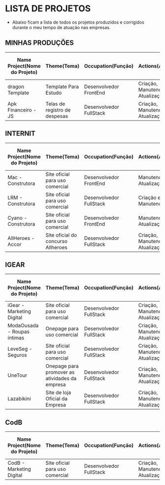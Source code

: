 # LISTA DE PROJETOS

- Abaixo ficam a lista de todos os projetos produzidos e corrigidos durante o meu tempo de atuação nas empresas. 

## MINHAS PRODUÇÕES

<table>
  <thead>
    <tr>
      <th>Name Project(Nome do Projeto)</th>
      <th>Theme(Tema)</th>
      <th>Occupation(Função)</th>
      <th>Actions(Ações)</th>
      <th>Time in y care(tempo sob meus cuidados)</th>
      <th>Link</th>
    </tr>
  </thead>
  <tbody>
    <tr>
      <td>
        dragon Template
      </td>
      <td>
        Template Para Estudo
      </td>
      <td>
        Desenvolvedor FrontEnd
      </td>
      <td>
        Criação, Manutenção e Atualização
      </td>
      <td>
        10/02/2021
      </td>
      <td>
        https://github.com/Igfernandes/dragon-template
      </td>
    </tr>
    <tr>
      <td>
       Apk Financeiro - JS
      </td>
       <td>
        Telas de registro de despesas
      </td>
      <td>
        Desenvolvedor FullStack
      </td>
      <td>
        Criação, Manutenção e Atualização
      </td>
      <td>
        06/04/2021
      </td>
      <td>
        https://github.com/Igfernandes/ApkFinanceiro
      </td>
    </tr>
  </tbody>
</table>



## INTERNIT 

<table>
  <thead>
    <tr>
      <th>Name Project(Nome do Projeto)</th>
      <th>Theme(Tema)</th>
      <th>Occupation(Função)</th>
      <th>Actions(Ações)</th>
      <th>Time in y care(tempo sob meus cuidados)</th>
      <th>Link</th>
    </tr>
  </thead>
  <tbody>
    <tr>
      <td>
        Mac - Construtora
      </td>
      <td>
        Site oficial para uso comercial
      </td>
      <td>
        Desenvolvedor FrontEnd
      </td>
      <td>
        Manutenção e Atualização
      </td>
      <td>
        10/01/2021 -- Atualmente
      </td>
      <td>
        https://mac.com.br
      </td>
    </tr>
    <tr>
      <td>
        LRM - Construtora
      </td>
      <td>
        Site oficial para uso comercial
      </td>
      <td>
        Desenvolvedor FullStack
      </td>
      <td>
        Criação e Manutenção
      </td>
      <td>
        10/08/2021 -- Atualmente
      </td>
      <td>
        https://lrm.com.br
      </td>
    </tr>
    <tr>
      <td>
       Cyano - Construtora
      </td>
       <td>
        Site oficial para uso comercial
      </td>
      <td>
        Desenvolvedor FrontEnd
      </td>
      <td>
        Manutenção e Atualização
      </td>
      <td>
        25/01/2021 -- Atualmente
      </td>
      <td>
        https://cyanoresidences.com.br
      </td>
    </tr>
    <tr>
      <td>
       AllHeroes - Accor
      </td>
       <td>
        Site oficial do concurso Allheroes
      </td>
      <td>
        Desenvolvedor FullStack
      </td>
      <td>
        Criação, Manutenção e Atualização
      </td>
      <td>
        10/02/2021 -- Atualmente
      </td>
      <td>
        https://allheroesaccor.com
      </td>
    </tr>
  </tbody>
</table>



## IGEAR

<table>
  <thead>
    <tr>
      <th>Name Project(Nome do Projeto)</th>
      <th>Theme(Tema)</th>
      <th>Occupation(Função)</th>
      <th>Actions(Ações)</th>
      <th>Time in y care(tempo sob meus cuidados)</th>
      <th>Link</th>
    </tr>
  </thead>
  <tbody>
    <tr>
      <td>
        iGear - Marketing Digital
      </td>
      <td>
        Site oficial para uso comercial
      </td>
      <td>
        Desenvolvedor FullStack
      </td>
      <td>
        Criação, Manutenção e Atualização
      </td>
      <td>
        15/10/2020 -- Atualmente
      </td>
      <td>
        https://igear.com.br
      </td>
    </tr>
    <tr>
      <td>
       ModaOusada - Roupas íntimas
      </td>
       <td>
        Onepage para uso comercial
      </td>
      <td>
        Desenvolvedor FullStack
      </td>
      <td>
        Criação, Manutenção e Atualização
      </td>
      <td>
        15/11/2020 -- Atualmente
      </td>
      <td>
        https://modaousada.com
      </td>
    </tr>
    <tr>
      <td>
       LeveSeg - Seguros
      </td>
       <td>
        Site oficial para uso comercial
      </td>
      <td>
        Desenvolvedor FullStack
      </td>
      <td>
        Criação, Manutenção e Atualização
      </td>
      <td>
        15/01/2021 -- Atualmente
      </td>
      <td>
        https://levesegcorretora.com.br
      </td>
    </tr>
    <tr>
      <td>
       UneTour
      </td>
       <td>
          Onepage para promover as atividades da empresa
      </td>
      <td>
        Desenvolvedor FullStack
      </td>
      <td>
        Criação, Manutenção e Atualização
      </td>
      <td>
       25/03/2021 -- Atualmente
      </td>
      <td>
        https://unetour.com/
      </td>
    </tr>
    <tr>
      <td>
       Lazabikini
      </td>
       <td>
          Site de loja Oficial da Empresa
      </td>
      <td>
        Desenvolvedor FullStack
      </td>
      <td>
        Criação, Manutenção e Atualização
      </td>
      <td>
       25/03/2021 -- Atualmente
      </td>
      <td>
        https://lazabikini.com.br
      </td>
    </tr>
  </tbody>
</table>


## CodB

<table>
  <thead>
    <tr>
      <th>Name Project(Nome do Projeto)</th>
      <th>Theme(Tema)</th>
      <th>Occupation(Função)</th>
      <th>Actions(Ações)</th>
      <th>Time in y care(tempo sob meus cuidados)</th>
      <th>Link</th>
    </tr>
  </thead>
  <tbody>
    <tr>
      <td>
        CodB - Marketing Digital
      </td>
      <td>
        Site oficial para uso comercial
      </td>
      <td>
        Desenvolvedor FullStack
      </td>
      <td>
        Criação, Manutenção e Atualização
      </td>
      <td>
        02/07/2021 -- Atualmente
      </td>
      <td>
        https://codb.com.br
      </td>
    </tr>
  </tbody>
</table>




